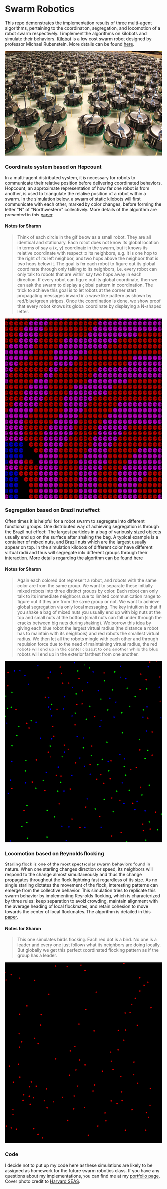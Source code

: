 # Swarm Robotics

This repo demonstrates the implementation results of three multi-agent algorithms, pertaining to the coordination, segregation, and locomotion of a robot swarm respectively. I implement the algorithms on kilobots and simulate their behaviors. [Kilobot](https://www.kilobotics.com/) is a low cost swarm robot designed by professor Michael Rubenstein. More details can be found [here](https://dash.harvard.edu/bitstream/handle/1/9367001/rubenstein_kilobotlow.pdf?sequence=1).

![kilobot](image/kilobot.png)

### Coordinate system based on Hopcount

In a multi-agent distributed system, it is necessary for robots to communicate their relative position before delivering coordinated behaviors. Hopcount, an approximate representation of how far one robot is from another, is used to triangulate the relative position of a robot within a swarm. In the simulation below, a swarm of static kilobots will first communicate with each other, marked by color changes, before forming the letter "N" of "Northwestern" collectively. More details of the algorithm are presented in this [paper](http://citeseerx.ist.psu.edu/viewdoc/download?doi=10.1.1.7.8705&rep=rep1&type=pdf).

#### Notes for Sharon
>Think of each circle in the gif below as a small robot. They are all identical and stationary. Each robot does not know its global location in terms of say a (x, y) coordinate in the swarm, but it knows its relative coordinate with respect to its neighbors, e.g. it is one hop to the right of its left neighbor, and two hops above the neighbor that is two hops below it. The goal is for each robot to figure out its global coordinate through only talking to its neighbors, i.e. every robot can only talk to robots that are within say two hops away in each direction. If every robot can figure out its global coordinate, then we can ask the swarm to display a global pattern in coordination. The trick to achieve this goal is to let robots at the corner start propagating messages inward in a wave like pattern as shown by red/blue/green stripes. Once the coordination is done, we show proof that every robot knows its global coordinate by displaying a N-shaped letter.


![disp_N](image/disp_N.gif)

### Segregation based on Brazil nut effect

Often times it is helpful for a robot swarm to segregate into different functional groups. One distributed way of achieving segregation is through the Brazil nut effect: The largest particles in a bag of variously sized objects usually end up on the surface after shaking the bag. A typical example is a container of mixed nuts, and Brazil nuts which are the largest usually appear on top. In the simulation kilobots of different color have different virtual radii and thus will segregate into different groups through their interaction. More details regarding the algorithm can be found [here](http://naturalrobotics.group.shef.ac.uk/supp/2012-001/)

#### Notes for Sharon
>Again each colored dot represent a robot, and robots with the same color are from the same group. We want to separate these initially mixed robots into three distinct groups by color. Each robot can only talk to its immediate neighbors due to limited communication range to figure out if they are from the same group or not. We want to achieve global segregation via only local messaging. The key intuition is that if you shake a bag of mixed nuts you usually end up with big nuts at the top and small nuts at the bottom (small nuts can fall under through the cracks between big nuts during shaking). We borrow this idea by giving each blue robot the largest virtual radius (the distance a robot has to maintain with its neighbors) and red robots the smallest virtual radius. We then let all the robots mingle with each other and through repulsion force due to the need of maintaining virtual radius, the red robots will end up in the center closest to one another while the blue robots will end up in the exterior farthest from one another.


![brazil](image/brazil.gif)

### Locomotion based on Reynolds flocking

[Starling flock](https://www.youtube.com/watch?v=V4f_1_r80RY) is one of the most spectacular swarm behaviors found in nature. When one starling changes direction or speed, its neighbors will respond to the change almost simultaneously and thus the change propagates throughout the flock lightning fast regardless of its size. As no single starling dictates the movement of the flock, interesting patterns can emerge from the collective behavior. This simulation tries to replicate this swarm behavior by implementing Reynolds flocking, which is characterized by three rules: keep separation to avoid crowding, maintain alignment with the average heading of local flockmates, and retain cohesion to move towards the center of local flockmates. The algorithm is detailed in this [paper](https://infoscience.epfl.ch/record/169280/files/IROS11_Hauert.pdf).

#### Notes for Sharon
>This one simulates birds flocking. Each red dot is a bird. No one is a leader and every one just follows what its neighbors are doing locally. But globally we get this perfect coordinated flocking pattern as if the group has a leader.

![flocking](image/flocking.gif)

### Code

I decide not to put up my code here as these simulations are likely to be assigned as homework for the future swarm robotics class. If you have any questions about my implementations, you can find me at my [portfolio page](https://yanweiw.github.io/). Cover photo credit to [Harvard SEAS](https://www.seas.harvard.edu/news/2014/08/self-organizing-thousand-robot-swarm).
